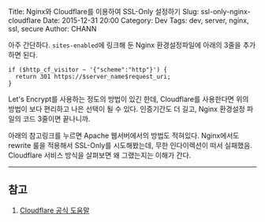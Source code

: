 Title: Nginx와 Cloudflare를 이용하여 SSL-Only 설정하기
Slug: ssl-only-nginx-cloudflare
Date: 2015-12-31 20:00
Category: Dev
Tags: dev, server, nginx, ssl, secure
Author: CHANN
<!--Summary: -->

아주 간단하다. `sites-enabled`에 링크해 둔 Nginx 환경설정파일에 아래의 3줄을 추가하면 된다.

```nginx
if ($http_cf_visitor ~ '{"scheme":"http"}') {
  return 301 https://$server_name$request_uri;
}
```

Let's Encrypt를 사용하는 정도의 방법이 있긴 한데, Cloudflare를 사용한다면 위의 방법이 보다 편리하고 나은 선택이 될 수 있다. 인증기간도 더 길고, Nginx 환경설정 파일의 코드 3줄이면 끝나니까.

아래의 참고링크를 누르면 Apache 웹서버에서의 방법도 적혀있다. Nginx에서도 rewrite 룰을 적용해서 SSL-Only를 시도해봤는데, 무한 인다이렉션이 떠서 실패했음. Cloudflare 서비스 방식을 살펴보면 왜 그랬는지는 이해가 간다.

----------

## 참고
1. [Cloudflare 공식 도움말](https://support.cloudflare.com/hc/en-us/articles/200170536-How-do-I-redirect-all-visitors-to-HTTPS-SSL-)
